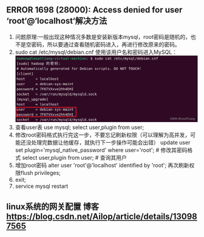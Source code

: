 ## ERROR 1698 (28000): Access denied for user ‘root‘@‘localhost‘解决方法
1. 问题原理:一般出现这种情况多数是安装新版本mysql，root密码是随机的，也不是空密码，所以要通过查看随机密码进入，再进行修改原来的密码。
2. sudo cat /etc/mysql/debian.cnf   使用该用户名和密码进入MySQL：
![img.png](img.png)
3. 查看user表 use mysql; select user,plugin from user;
4. 修改root密码格式执行完这一步，不要忘记刷新权限（可以理解为高并发，可能还没处理完数据让他缓存，就执行下一步操作可能会出错）
update user set plugin='mysql_native_password' where user='root'; # 修改其密码格式
   select user,plugin from user; # 查询其用户
5. 增加root密码 alter user 'root'@'localhost' identified by 'root';  再次刷新权限flush privileges;
6. exit;
7. service mysql restart

## linux系统的网关配置  博客 https://blog.csdn.net/Ailop/article/details/130987565

